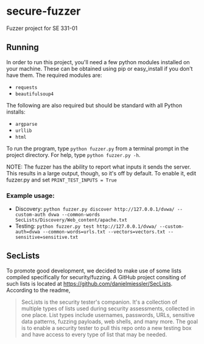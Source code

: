 # secure-fuzzer
Fuzzer project for SE 331-01

## Running
In order to run this project, you'll need a few python modules installed on your machine. These can be obtained using pip or easy_install if you don't have them. The required modules are:
 - `requests`
 - `beautifulsoup4`

 The following are also required but should be standard with all Python installs:
 - `argparse`
 - `urllib`
 - `html`

To run the program, type `python fuzzer.py` from a terminal prompt in the project directory. For help, type `python fuzzer.py -h`.

NOTE: The fuzzer has the ability to report what inputs it sends the server. This results in a large output, though, so it's off by default. To enable it, edit fuzzer.py and set `PRINT_TEST_INPUTS = True`

### Example usage:
 - Discovery: `python fuzzer.py discover http://127.0.0.1/dvwa/ --custom-auth dvwa --common-words SecLists/Discovery/Web_content/apache.txt`
 - Testing: `python fuzzer.py test http://127.0.0.1/dvwa/ --custom-auth=dvwa --common-words=urls.txt --vectors=vectors.txt --sensitive=sensitive.txt`

## SecLists
To promote good development, we decided to make use of some lists compiled specifically for security/fuzzing. A GitHub project consiting of such lists is located at https://github.com/danielmiessler/SecLists. According to the readme,
>SecLists is the security tester's companion. It's a collection of multiple types of lists used during security assessments, collected in one place. List types include usernames, passwords, URLs, sensitive data patterns, fuzzing payloads, web shells, and many more. The goal is to enable a security tester to pull this repo onto a new testing box and have access to every type of list that may be needed.
